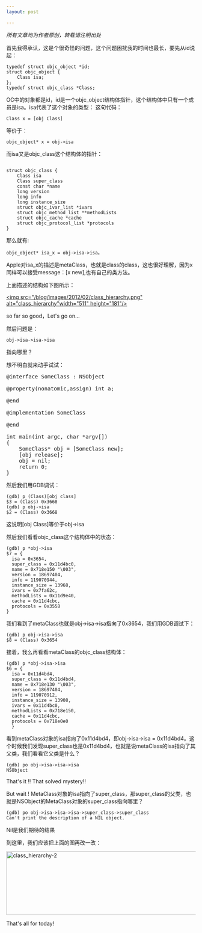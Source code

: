 ```yaml
---
layout: post

---
```


<em>所有文章均为作者原创，转载请注明出处</em>

首先我得承认，这是个很奇怪的问题，这个问题困扰我的时间也最长，要先从id说起：

```objc
typedef struct objc_object *id;
struct objc_object {
    Class isa;
};
typedef struct objc_class *Class;

```

OC中的对象都是id，id是一个objc_object结构体指针，这个结构体中只有一个成员是isa。isa代表了这个对象的类型：
这句代码：

<code>Class x = [obj Class]</code>

等价于：

<code>objc_object* x = obj->isa</code>



而isa又是objc_class这个结构体的指针：

```objc

struct objc_class {
    Class isa  
    Class super_class                                       
    const char *name                                        
    long version                                           
    long info                                               
    long instance_size                                    
    struct objc_ivar_list *ivars                         
    struct objc_method_list **methodLists                  
    struct objc_cache *cache                             
    struct objc_protocol_list *protocols                   
} 
```

那么就有:

```
objc_object* isa_x = obj->isa->isa。
```

Apple对isa_x的描述是metaClass，也就是class的class，这也很好理解，因为x同样可以接受message：[x new],也有自己的类方法。

上面描述的结构如下图所示：

<a href="/blog/images/2012/02/class_hierarchy.png"><img src="/blog/images/2012/02/class_hierarchy.png" alt="class_hierarchy"width="511" height="181"/></a>

so far so good，Let's go on...

然后问题是：

```
obj->isa->isa->isa
```

指向哪里？

想不明白就来动手试试：
 
<pre class="theme:tomorrow-night lang:objc decode:true " >@interface SomeClass : NSObject

@property(nonatomic,assign) int a;

@end

@implementation SomeClass

@end

int main(int argc, char *argv[])
{
    SomeClass* obj = [SomeClass new];    
    [obj release];
    obj = nil;
    return 0;
}</pre> 

然后我们用GDB调试：

```
(gdb) p (Class)[obj class]
$3 = (Class) 0x3668
(gdb) p obj->isa
$2 = (Class) 0x3668

```

这说明[obj Class]等价于obj->isa

然后我们看看objc_class这个结构体中的状态：

```
(gdb) p *obj->isa
$7 = {
  isa = 0x3654, 
  super_class = 0x11d4bc0, 
  name = 0x718e150 "\003", 
  version = 18697404, 
  info = 119070944, 
  instance_size = 13968, 
  ivars = 0x7fa62c, 
  methodLists = 0x11d9e40, 
  cache = 0x11d4cbc, 
  protocols = 0x3558
}
```

我们看到了metaClass也就是obj->isa->isa指向了0x3654，我们用GDB调试下：

```
(gdb) p obj->isa->isa
$8 = (Class) 0x3654
```

接着，我么再看看metaClass的objc_class结构体：

```
(gdb) p *obj->isa->isa
$6 = {
  isa = 0x11d4bd4, 
  super_class = 0x11d4bd4, 
  name = 0x718e130 "\003", 
  version = 18697404, 
  info = 119070912, 
  instance_size = 13908, 
  ivars = 0x11d4bc0, 
  methodLists = 0x718e150, 
  cache = 0x11d4cbc, 
  protocols = 0x718e0e0
  }
```

看到metaClass对象的isa指向了0x11d4bd4，即obj->isa->isa = 0x11d4bd4。这个时候我们发现super_class也是0x11d4bd4，也就是说metaClass的isa指向了其父类，我们看看它父类是什么？

```
(gdb) po obj->isa->isa->isa
NSObject
```

That's it !! That solved mystery!!

But wait ! MetaClass对象的isa指向了super_class，那super_class的父类，也就是NSObject的MetaClass对象的super_class指向哪里？
```
(gdb) po obj->isa->isa->isa->super_class->super_class
Can't print the description of a NIL object.
```

Nil是我们期待的结果

到这里，我们应该把上面的图再改一改：

<a href="/blog/images/2012/02/class_hierarchy-2.png"><img src="/blog/images/2012/02/class_hierarchy-2.png" alt="class_hierarchy-2" width="525" height="169"/></a>

That's all for today!

